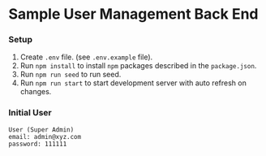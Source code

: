 # Sample User Management Back End

### Setup

01. Create `.env` file. (see `.env.example` file).
02. Run `npm install` to install `npm` packages described in the `package.json`.
03. Run `npm run seed` to run seed.
04. Run `npm run start` to start development server with auto refresh on changes.

### Initial User

    User (Super Admin)
    email: admin@xyz.com
    password: 111111